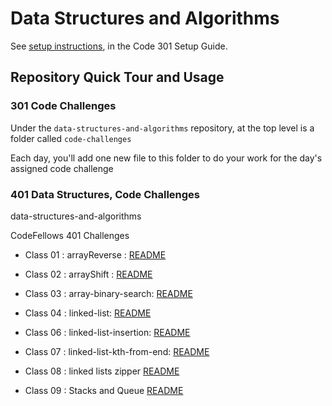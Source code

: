 # Data Structures and Algorithms

See [setup instructions](https://codefellows.github.io/setup-guide/code-301/3-code-challenges), in the Code 301 Setup Guide.

## Repository Quick Tour and Usage

### 301 Code Challenges

Under the `data-structures-and-algorithms` repository, at the top level is a folder called `code-challenges`

Each day, you'll add one new file to this folder to do your work for the day's assigned code challenge

### 401 Data Structures, Code Challenges

data-structures-and-algorithms

CodeFellows 401 Challenges

- Class 01 : arrayReverse : [README](https://github.com/mohammad-qethama/data-structures-and-algorithms/blob/master/challenges/arr-reverse/README.md)

- Class 02 : arrayShift : [README](https://github.com/mohammad-qethama/data-structures-and-algorithms/blob/master/challenges/arrayShift/README.md)

- Class 03 : array-binary-search: [README](https://github.com/mohammad-qethama/data-structures-and-algorithms/blob/master/challenges/array-binary-search/README.md)

- Class 04 : linked-list: [README](https://github.com/mohammad-qethama/data-structures-and-algorithms/blob/master/challenges/Data-Structure/linkedList/README.md)

- Class 06 : linked-list-insertion: [README](https://github.com/mohammad-qethama/data-structures-and-algorithms/blob/master/challenges/Data-Structure/linkedList/READMEins.md)

- Class 07 : linked-list-kth-from-end: [README](https://github.com/mohammad-qethama/data-structures-and-algorithms/blob/master/challenges/Data-Structure/linkedList/READMEkth.md)

- Class 08 : linked lists zipper [README](https://github.com/mohammad-qethama/data-structures-and-algorithms/blob/master/challenges/llZip/README.md)

- Class 09 : Stacks and Queue [README](https://github.com/mohammad-qethama/data-structures-and-algorithms/blob/master/challenges/stacksAndQueues/README.md)

<!-- - Please follow the instructions specific to your 401 language, which can be found in the directory below, matching your course. -->
